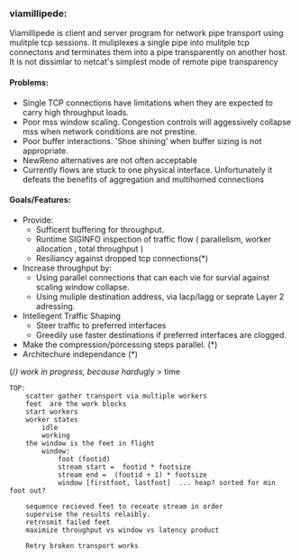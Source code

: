 ### viamillipede: 

Viamillipede is client and server program for network pipe transport using mulitple tcp sessions.  It muliplexes a single pipe into mulitple tcp connectons and terminates them into a pipe transparently on another host.  It is not dissimlar to netcat's simplest mode of remote pipe transparency

#### Problems: 

+ Single TCP connections have limitations when they are expected to carry high throughput loads.
+ Poor mss window scaling. Congestion controls will aggessively collapse mss when network conditions are not prestine.
+ Poor buffer interactions. 'Shoe shining' when buffer sizing is not appropriate. 
+ NewReno alternatives are not often acceptable 
+ Currently flows are stuck to one physical interface.  Unfortunately it defeats the benefits of aggregation and multihomed connections 

#### Goals/Features:

+ Provide:
     + Sufficent buffering for throughput.
     + Runtime SIGINFO inspection of traffic flow ( parallelism, worker allocation , total throughput ) 
     + Resiliancy against dropped tcp connections(*)
+ Increase throughput by:
     + Using parallel connections that can each vie for survial against scaling window collapse.
     + Using muliple destination address, via lacp/lagg or seprate Layer 2 adressing.
+ Intellegent Traffic Shaping
     + Steer traffic to preferred interfaces 
     + Greedily use faster destinations if preferred interfaces are clogged.
+ Make the compression/porcessing steps parallel. (*)
+ Architechure independance (*)

(/*) work in progress, because hard*ugly > time

```
TOP:
	scatter gather transport via multiple workers
	feet  are the work blocks
	start workers
	worker states 
		idle
		working
	the window is the feet in flight	
		window: 
			foot (footid)
			stream start =  footid * footsize
			stream end =  (footid + 1) * footsize
			window [firstfoot, lastfoot]  ... heap? sorted for min foot out?
			
	sequence recieved feet to receate stream in order
	supervise the results relaibly. 
	retrnsmit failed feet
	maximize throughput vs window vs latency product
		
	Retry broken transport works
```
